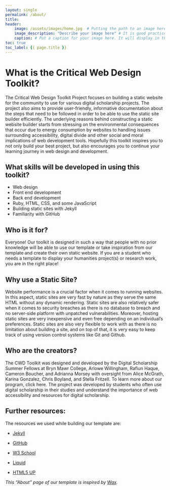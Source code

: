 ```yaml
---
layout: single
permalink: /about/
title:
header:
    image: /assets/images/home.jpg  # Putting the path to an image here will replace the header image.
    image_description: "Describe your image here" # It is good practice to include an image desription as alt text.
    caption: # Put a caption for your image here. It will display in the bottom right corner of the image.
toc: true
toc_label: {{ page.title }}
---
```

# What is the Critical Web Design Toolkit? 

The Critical Web Design Toolkit Project focuses on building a static website for the community to use for various digital scholarship projects. The project also aims to provide user-friendly, informative documentation about the steps that need to be followed in order to be able to use the static site builder efficiently. The underlying reasons behind constructing a static website builder starts from stressing on the environmental consequences that occur due to energy consumption by websites to handling issues surrounding accessibility, digital divide and other social and moral implications of web development tools. Hopefully this toolkit inspires you to not only build your best project, but also encourages you to continue your learning journey in web design and development.  

## What skills will be developed in using this toolkit? 

- Web design  
- Front end development 
- Back end development 
- Ruby, HTML, CSS, and some JavaScript 
- Building static sites with Jekyll 
- Familiarity with GitHub 

## Who is it for? 

Everyone! Our toolkit is designed in such a way that people with no prior knowledge will be able to use our template or take inspiration from our template and create their own static website. If you are a student who needs a template to display your humanities project(s) or research work, you are in the right place! 

## Why use a Static Site? 

Website performance is a crucial factor when it comes to running websites. In this aspect, static sites are very fast by nature as they serve the same HTML without any dynamic rendering. Static sites are also relatively safer when it comes to security breaches as there is no database to breach and no server-side platform with unpatched vulnerabilities. Moreover, hosting static sites are very inexpensive and even free depending on an individual’s preferences. Static sites are also very flexible to work with as there is no limitation about building a site, and on top of that, it is very easy to keep track of using version control systems like Git and Github. 

## Who are the creators?  

The CWD Toolkit was designed and developed by the Digital Scholarship Summer Fellows at Bryn Mawr College, Arlowe Willingham, Rafiun Haque, Cameron Boucher, and Adrianna Morsey with oversight from Alice McGrath, Karina Gonzalez, Chris Boyland, and Stella Fritzell. To learn more about our program, click here. The project was developed by students who often use digital scholarship in their studies and understand the importance of web accessibility and resources for digital scholarship.  

## Further resources: 

The resources we used while building our template are: 

- [Jekyll](https://jekyllrb.com/) 

- [GitHub](https://github.com/)

- [W3 School](https://www.w3schools.com/)

- [Liquid](https://blog.webjeda.com/amp/jekyll-liquid.html)

- [HTML5 UP](https://html5up.net/)

*This “About” page of our template is inspired by [Wax](https://minicomp.github.io/wax/about/).* 
